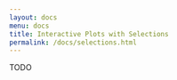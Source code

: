 ```yaml
---
layout: docs
menu: docs
title: Interactive Plots with Selections
permalink: /docs/selections.html
---
```


TODO
